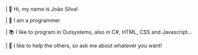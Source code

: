 | 👋 Hi, my name is João Silva!

| 👀 I am a programmer

| 📚 I like to program in Outsystems, also in C#, HTML, CSS and Javascript...

| 💌 I like to help the others, so ask me about whatever you want!

<!---
ImSilvs/ImSilvs is a ✨ special ✨ repository because its `README.md` (this file) appears on your GitHub profile.
You can click the Preview link to take a look at your changes.
--->
